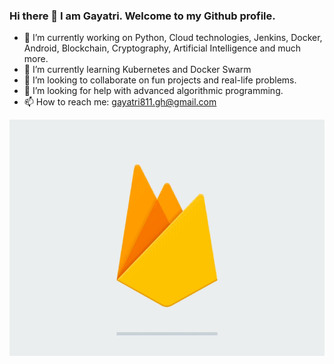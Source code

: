 ### Hi there 👋 I am Gayatri. Welcome to my Github profile.
- 🔭 I’m currently working on Python, Cloud technologies, Jenkins, Docker, Android, Blockchain, Cryptography, Artificial Intelligence and much more.
- 🌱 I’m currently learning Kubernetes and Docker Swarm
- 👯 I’m looking to collaborate on fun projects and real-life problems.
- 🤔 I’m looking for help with advanced algorithmic programming.
- 📫 How to reach me: gayatri811.gh@gmail.com

![github-small](https://github.com/GayatriHungund81194/pics/blob/master/firebase.gif)

<!--
**GayatriHungund81194/GayatriHungund81194** is a ✨ _special_ ✨ repository because its `README.md` (this file) appears on your GitHub profile.

Here are some ideas to get you started:

- 🔭 I’m currently working on Python, Cloud technologies, Jenkins, Docker, Android, Blockchain, Cryptography, Artificial Intelligence and much more.
- 🌱 I’m currently learning Kubernetes and Docker Swarm
- 👯 I’m looking to collaborate on fun projects and real-life problems.
- 🤔 I’m looking for help with advanced algorithmic programming.
- 📫 How to reach me: gayatri811.gh@gmail.com
-->
